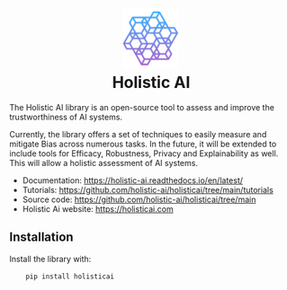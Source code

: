 <h1 align="center">
<img src="docs/holistic_ai.png" width="100">
<br>Holistic AI
</h1>

The Holistic AI library is an open-source tool to assess and improve the trustworthiness of AI systems.  

Currently, the library offers a set of techniques to easily measure and mitigate Bias across numerous tasks. In the future, it will be extended to include tools for Efficacy, Robustness, Privacy and Explainability as well. This will allow a holistic assessment of AI systems.  

- Documentation: https://holistic-ai.readthedocs.io/en/latest/
- Tutorials: https://github.com/holistic-ai/holisticai/tree/main/tutorials
- Source code: https://github.com/holistic-ai/holisticai/tree/main
- Holistic Ai website: https://holisticai.com

## Installation

Install the library with:
```bash
    pip install holisticai
```

